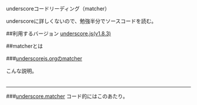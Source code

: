 underscoreコードリーディング（matcher）

underscoreに詳しくないので、勉強半分でソースコードを読む。



##利用するバージョン
[underscore.js(v1.8.3)](https://github.com/jashkenas/underscore/tree/1.8.3)


##matcherとは


###[underscorejs.orgのmatcher](http://underscorejs.org/#matcher)

こんな説明。
>####

```javascript

```

------------- 



###[underscore.matcher](https://github.com/jashkenas/underscore/blob/1.8.3/underscore.js#L1005)
コード的にはこのあたり。

```javascript

```

